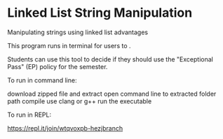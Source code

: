 # Linked List String Manipulation
Manipulating strings using linked list advantages

This program runs in terminal for users to .

Students can use this tool to decide if they should use the "Exceptional Pass" (EP) policy for the semester.

To run in command line:

download zipped file and extract
open command line to extracted folder path
compile use clang or g++
run the executable

To run in REPL:

https://repl.it/join/wtqvoxpb-hezjbranch
